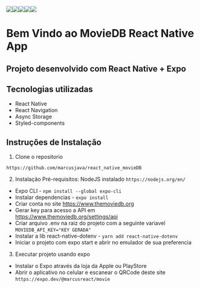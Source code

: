 <img src="assets/movie1.jpg" /><img src="assets/movie2.jpg" /><img src="assets/movie3.jpg" /><img src="assets/movie4.jpg" /><img src="assets/movie5.jpg" />

# Bem Vindo ao MovieDB React Native App

## Projeto desenvolvido com React Native + Expo

## Tecnologias utilizadas

- React Native
- React Navigation
- Async Storage
- Styled-components

## Instruções de Instalação

1. Clone o repositorio

`https://github.com/marcusjava/react_native_movieDB`

2. Instalação
   Pré-requisitos: NodeJS instalado `https://nodejs.org/en/`

- Expo CLI - `npm install --global expo-cli`
- Instalar dependencias - `expo install`
- Criar conta no site https://www.themoviedb.org
- Gerar key para acesso a API em https://www.themoviedb.org/settings/api
- Criar arquivo .env na raiz do projeto com a seguinte variavel `MOVIEDB_API_KEY="KEY GERADA"`
- Instalar a lib react-native-dotenv - `yarn add react-native-dotenv`
- Iniciar o projeto com expo start e abrir no emulador de sua preferencia

3. Executar projeto usando expo

- Instalar o Expo através da loja da Apple ou PlayStore
- Abrir o aplicativo no celular e escanear o QRCode deste site `https://expo.dev/@marcusreact/movie`
